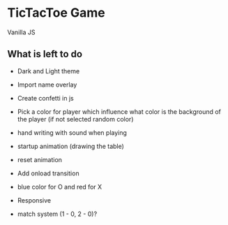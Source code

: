 # TicTacToe Game
Vanilla JS


## What is left to do
- Dark and Light theme
- Import name overlay
- Create confetti in js
- Pick a color for player which influence what color is the background of the player (if not selected random color)


- hand writing with sound when playing
- startup animation (drawing the table)
- reset animation
- Add onload transition
- blue color for O and red for X
- Responsive
- match system (1 - 0, 2 - 0)?